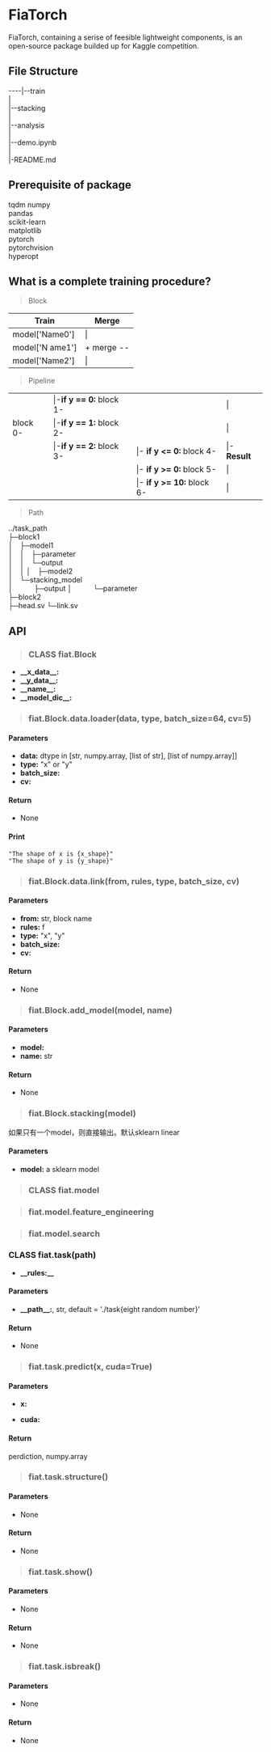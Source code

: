 # FiaTorch

FiaTorch, containing a serise of feesible lightweight components, is an open-source package builded up for Kaggle competition. 

## File Structure

----|--train  
    |  
    |--stacking  
    |  
    |--analysis  
    |  
    |--demo.ipynb  
    |  
    |-README.md  

## Prerequisite of package

tqdm
numpy  
pandas  
scikit-learn  
matplotlib  
pytorch  
pytorchvision  
hyperopt  

## What is a complete training procedure?

> Block  

|Train         |Merge     |
|--------------|----------|
|model['Name0']|\|        |
|model['N ame1']|+ merge --|
|model['Name2']|\|        |

> Pipeline

|||||
|:-------|:-------------------------|:---------------------------|-------------|
|        |\|-**if y == 0:** block 1-|                            |\|           |
|block 0-|\|-**if y == 1:** block 2-|                            |\|           |
|        |\|-**if y == 2:** block 3-|\|- **if y <= 0:** block 4- |\|-**Result**|
|        |                          |\|- **if y >= 0:** block 5- |\|           |
|        |                          |\|- **if y >= 10:** block 6-|\|           |

> Path

..\/task_path  
├─block1  
│&emsp;├─model1  
│&emsp;│&emsp;├─parameter  
│&emsp;│&emsp;└─output  
│&emsp;│
│&emsp;├─model2  
│&emsp;└─stacking_model  
│&emsp;&emsp;&emsp;├─output
│&emsp;&emsp;&emsp;└─parameter  
├─block2  
├─head.sv
└─link.sv

## API

>### **CLASS** fiat.Block  

+ **\_\_x_data\_\_:**
+ **\_\_y_data\_\_:**
+ **\_\_name\_\_:**
+ **\_\_model_dic\_\_:**

>### fiat.Block.data.loader(data, type, batch_size=64, cv=5)  

#### Parameters  

+ **data:** dtype in [str, numpy.array, [list of str], [list of numpy.array]]
+ **type:** "x" or "y"
+ **batch_size:**
+ **cv:**

#### Return

+ None

#### Print

```console
"The shape of x is {x_shape}"  
"The shape of y is {y_shape}"
```

>### fiat.Block.data.link(from, rules, type, batch_size, cv)

#### Parameters  

+ **from:** str, block name
+ **rules:** f
+ **type:** "x", "y"
+ **batch_size:**
+ **cv:**

#### Return

+ None

>### fiat.Block.add_model(model, name)  

#### Parameters

+ **model:**  
+ **name:** str

#### Return

+ None

>### fiat.Block.stacking(model)

如果只有一个model，则直接输出。默认sklearn linear

#### Parameters

+ **model:** a sklearn model

>### **CLASS** fiat.model  

>### fiat.model.feature_engineering  

>### fiat.model.search  

### **CLASS** fiat.task(path)

+ **\_\_rules:\_\_**

#### Parameters  

+ **\_\_path\_\_:**, str, default = './task{eight random number}'  

#### Return  

+ None

>### fiat.task.predict(x, cuda=True)  

#### Parameters

+ **x:** 

+ **cuda:** 

#### Return

perdiction, numpy.array

>### fiat.task.structure()  

#### Parameters

+ None

#### Return

+ None

>### fiat.task.show()  

#### Parameters

+ None

#### Return

+ None

>### fiat.task.isbreak()

#### Parameters

+ None

#### Return

+ None